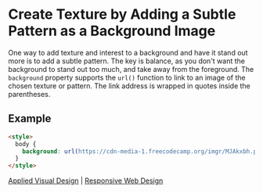 # Create Texture by Adding a Subtle Pattern as a Background Image

One way to add texture and interest to a background and have it stand out more is to add a subtle pattern. The key is balance, as you don't want the background to stand out too much, and take away from the foreground. The `background` property supports the `url()` function to link to an image of the chosen texture or pattern. The link address is wrapped in quotes inside the parentheses.

## Example

```html
<style>
  body {
    background: url(https://cdn-media-1.freecodecamp.org/imgr/MJAkxbh.png);
  }
</style>
```

[Applied Visual Design](../applied-visual-design.md) | [Responsive Web Design](../../responsive-web-design.md)
